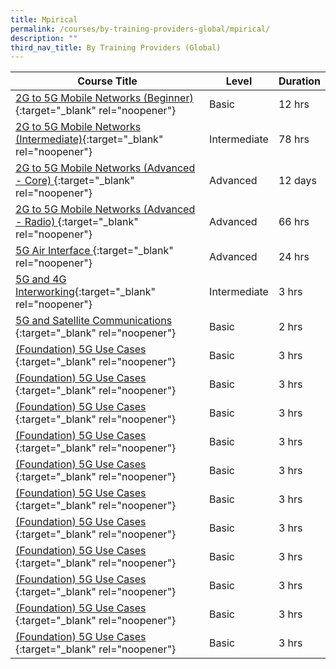 ```yaml
---
title: Mpirical
permalink: /courses/by-training-providers-global/mpirical/
description: ""
third_nav_title: By Training Providers (Global)
---
```

|Course Title  | Level | Duration |
| - | - | - | 
|[2G to 5G Mobile Networks (Beginner) ](https://www.mpirical.com/courses/2g-to-6g-mobile-networks){:target="_blank" rel="noopener"} |Basic|12 hrs |
|[2G to 5G Mobile Networks (Intermediate)](https://www.mpirical.com/courses/2g-to-5g-mobile-networks-intermediate){:target="_blank" rel="noopener"} |Intermediate|78 hrs |
|[2G to 5G Mobile Networks (Advanced - Core) ](https://www.mpirical.com/courses/2g-to-5g-mobile-networks-advanced-core){:target="_blank" rel="noopener"} |Advanced|12 days |
|[2G to 5G Mobile Networks (Advanced - Radio) ](https://www.mpirical.com/courses/2g-to-5g-mobile-networks-advanced-radio){:target="_blank" rel="noopener"} |Advanced|66 hrs |
|[5G Air Interface ](https://www.mpirical.com/courses/5g-air-interface-updated-spring-2022){:target="_blank" rel="noopener"} |Advanced|24 hrs |
|[5G and 4G Interworking](https://www.mpirical.com/courses/5g-and-4g-interworking){:target="_blank" rel="noopener"} |Intermediate|3 hrs |
|[5G and Satellite Communications ](https://www.mpirical.com/courses/5g-and-satellite-communications){:target="_blank" rel="noopener"} |Basic|2 hrs |
|[(Foundation) 5G Use Cases ](https://www.mpirical.com/courses/5g-use-cases){:target="_blank" rel="noopener"} |Basic|3 hrs |
|[(Foundation) 5G Use Cases ](https://www.mpirical.com/courses/5g-use-cases){:target="_blank" rel="noopener"} |Basic|3 hrs |
|[(Foundation) 5G Use Cases ](https://www.mpirical.com/courses/5g-use-cases){:target="_blank" rel="noopener"} |Basic|3 hrs |
|[(Foundation) 5G Use Cases ](https://www.mpirical.com/courses/5g-use-cases){:target="_blank" rel="noopener"} |Basic|3 hrs |
|[(Foundation) 5G Use Cases ](https://www.mpirical.com/courses/5g-use-cases){:target="_blank" rel="noopener"} |Basic|3 hrs |
|[(Foundation) 5G Use Cases ](https://www.mpirical.com/courses/5g-use-cases){:target="_blank" rel="noopener"} |Basic|3 hrs |
|[(Foundation) 5G Use Cases ](https://www.mpirical.com/courses/5g-use-cases){:target="_blank" rel="noopener"} |Basic|3 hrs |
|[(Foundation) 5G Use Cases ](https://www.mpirical.com/courses/5g-use-cases){:target="_blank" rel="noopener"} |Basic|3 hrs |
|[(Foundation) 5G Use Cases ](https://www.mpirical.com/courses/5g-use-cases){:target="_blank" rel="noopener"} |Basic|3 hrs |
|[(Foundation) 5G Use Cases ](https://www.mpirical.com/courses/5g-use-cases){:target="_blank" rel="noopener"} |Basic|3 hrs |
|[(Foundation) 5G Use Cases ](https://www.mpirical.com/courses/5g-use-cases){:target="_blank" rel="noopener"} |Basic|3 hrs |